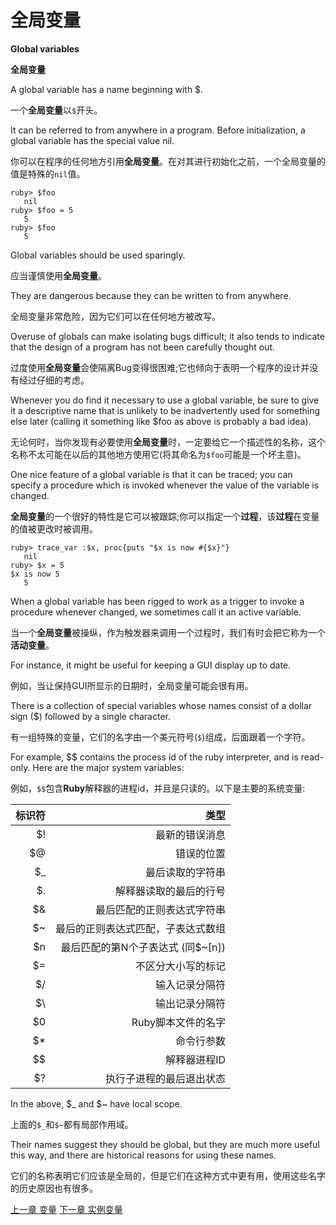 # 全局变量
**Global variables**

**全局变量**

A global variable has a name beginning with $. 

一个**全局变量**以`$`开头。

It can be referred to from anywhere in a program. Before initialization, a global variable has the special value nil.

你可以在程序的任何地方引用**全局变量**。在对其进行初始化之前，一个全局变量的值是特殊的`nil`值。

```
ruby> $foo
   nil
ruby> $foo = 5
   5
ruby> $foo
   5
```

Global variables should be used sparingly. 

应当谨慎使用**全局变量**。

They are dangerous because they can be written to from anywhere. 

全局变量非常危险，因为它们可以在任何地方被改写。

Overuse of globals can make isolating bugs difficult; it also tends to indicate that the design of a program has not been carefully thought out. 

过度使用**全局变量**会使隔离Bug变得很困难;它也倾向于表明一个程序的设计并没有经过仔细的考虑。

Whenever you do find it necessary to use a global variable, be sure to give it a descriptive name that is unlikely to be inadvertently used for something else later (calling it something like $foo as above is probably a bad idea).

无论何时，当你发现有必要使用**全局变量**时，一定要给它一个描述性的名称，这个名称不太可能在以后的其他地方使用它(将其命名为`$foo`可能是一个坏主意)。

One nice feature of a global variable is that it can be traced; you can specify a procedure which is invoked whenever the value of the variable is changed.

**全局变量**的一个很好的特性是它可以被跟踪;你可以指定一个**过程**，该**过程**在变量的值被更改时被调用。

```
ruby> trace_var :$x, proc{puts "$x is now #{$x}"}
   nil
ruby> $x = 5
$x is now 5
   5
```

When a global variable has been rigged to work as a trigger to invoke a procedure whenever changed, we sometimes call it an active variable. 

当一个**全局变量**被操纵，作为触发器来调用一个过程时，我们有时会把它称为一个**活动变量**。

For instance, it might be useful for keeping a GUI display up to date.

例如，当让保持GUI所显示的日期时，全局变量可能会很有用。

There is a collection of special variables whose names consist of a dollar sign ($) followed by a single character. 

有一组特殊的变量，它们的名字由一个美元符号(`$`)组成，后面跟着一个字符。

For example, $$ contains the process id of the ruby interpreter, and is read-only. Here are the major system variables:

例如，`$$`包含**Ruby**解释器的进程id，并且是只读的。以下是主要的系统变量:

|  标识符 |                    类型 |
| ---: | --------------------: |
|   $! |               最新的错误消息 |
|   $@ |                 错误的位置 |
|   $_ |              最后读取的字符串 |
|   $. |           解释器读取的最后的行号 |
|   $& |         最后匹配的正则表达式字符串 |
|   $~ |     最后的正则表达式匹配，子表达式数组 |
|   $n | 最后匹配的第N个子表达式 (同$~[n]) |
|   $= |             不区分大小写的标记 |
|   $/ |               输入记录分隔符 |
|   $\ |               输出记录分隔符 |
|   $0 |           Ruby脚本文件的名字 |
|   $* |                 命令行参数 |
|   $$ |               解释器进程ID |
|   $? |          执行子进程的最后退出状态 |

In the above, $_ and $~ have local scope. 

上面的`$_`和`$~`都有局部作用域。

Their names suggest they should be global, but they are much more useful this way, and there are historical reasons for using these names.

它们的名称表明它们应该是全局的，但是它们在这种方式中更有用，使用这些名字的历史原因也有很多。

[上一章 变量](./variables.md "Variables")
[下一章 实例变量](./instancevars.md "Instance variables")
